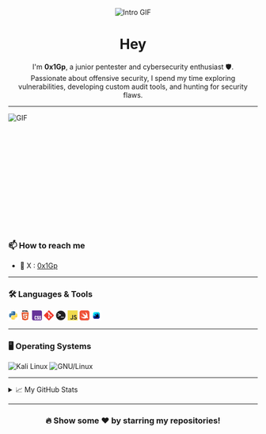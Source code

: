 <p align="center">
  <img src="./assets/giphy_16.gif" width="800" alt="Intro GIF"/>
</p>

<h1 align="center">Hey </h1>

<p align="center">
  I'm <b>0x1Gp</b>, a junior pentester and cybersecurity enthusiast 🛡️.<br>
  Passionate about offensive security, I spend my time exploring vulnerabilities, developing custom audit tools, and hunting for security flaws.
</p>

---

<img align="right" height="255" width="580" alt="GIF" src="./Assets/giphy_16.gif" />

### 📫 How to reach me
- 🔗 X : [0x1Gp](https://www.x.com/0x1Gp)

---

### 🛠️ Languages & Tools
<code><img height="20" src="https://raw.githubusercontent.com/github/explore/80688e429a7d4ef2fca1e82350fe8e3517d3494d/topics/python/python.png"></code>
<code><img height="20" src="https://raw.githubusercontent.com/github/explore/80688e429a7d4ef2fca1e82350fe8e3517d3494d/topics/html/html.png"></code>
<code><img height="20" src="https://raw.githubusercontent.com/github/explore/80688e429a7d4ef2fca1e82350fe8e3517d3494d/topics/css/css.png"></code>
<code><img height="20" src="https://raw.githubusercontent.com/github/explore/80688e429a7d4ef2fca1e82350fe8e3517d3494d/topics/git/git.png"></code>
<code><img height="20" src="https://raw.githubusercontent.com/github/explore/80688e429a7d4ef2fca1e82350fe8e3517d3494d/topics/terminal/terminal.png"></code>
<code><img height="20" src="https://raw.githubusercontent.com/github/explore/main/topics/javascript/javascript.png"></code>
<code><img height="20" src="https://raw.githubusercontent.com/github/explore/main/topics/swift/swift.png"></code>
<code><img height="20" src="https://raw.githubusercontent.com/github/explore/main/topics/swiftui/swiftui.png"></code>

---

### 🖥️ Operating Systems
![Kali Linux](https://img.shields.io/badge/Kali_Linux-557C94?style=for-the-badge&logo=kali-linux&logoColor=white)
![GNU/Linux](https://img.shields.io/badge/GNU/Linux-FCC624?style=for-the-badge&logo=linux&logoColor=black)

---

<details>
  <summary>📈 My GitHub Stats</summary>

  ## 🏆 GitHub Trophies
  ![Trophies](https://github-profile-trophy.vercel.app/?username=0x1Gp&theme=radical&no-frame=true&no-bg=true&margin-w=4)

  ## 📊 GitHub Stats
  ![Stats](https://github-readme-stats.vercel.app/api?username=0x1Gp&show_icons=true&theme=radical&hide_border=true)

  ## 🚀 Most Used Languages
  ![Top Langs](https://github-readme-stats.vercel.app/api/top-langs/?username=0x1Gp&layout=compact&langs_count=6&theme=radical&hide_border=true)

</details>

---

<div align="center">
  <h3>🔥 Show some ❤️ by starring my repositories!</h3>
</div>
